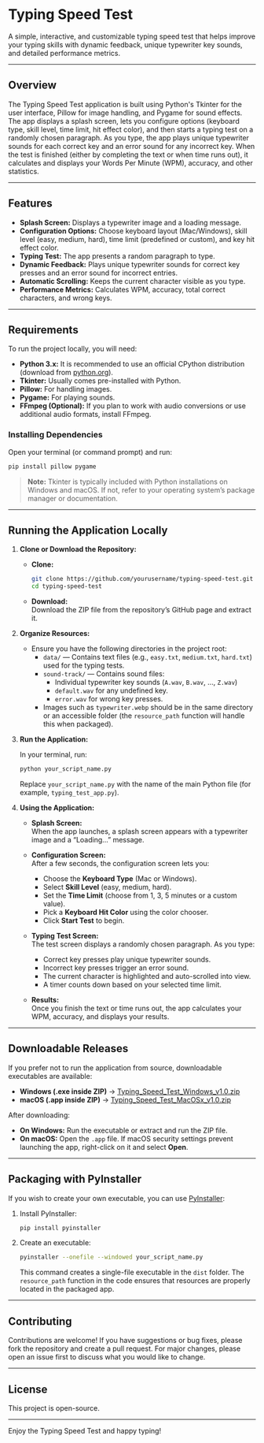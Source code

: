 # Typing Speed Test

A simple, interactive, and customizable typing speed test that helps improve your typing skills with dynamic feedback, unique typewriter key sounds, and detailed performance metrics.

---

## Overview

The Typing Speed Test application is built using Python's Tkinter for the user interface, Pillow for image handling, and Pygame for sound effects. The app displays a splash screen, lets you configure options (keyboard type, skill level, time limit, hit effect color), and then starts a typing test on a randomly chosen paragraph. As you type, the app plays unique typewriter sounds for each correct key and an error sound for any incorrect key. When the test is finished (either by completing the text or when time runs out), it calculates and displays your Words Per Minute (WPM), accuracy, and other statistics.

---

## Features

- **Splash Screen:** Displays a typewriter image and a loading message.
- **Configuration Options:** Choose keyboard layout (Mac/Windows), skill level (easy, medium, hard), time limit (predefined or custom), and key hit effect color.
- **Typing Test:** The app presents a random paragraph to type.
- **Dynamic Feedback:** Plays unique typewriter sounds for correct key presses and an error sound for incorrect entries.
- **Automatic Scrolling:** Keeps the current character visible as you type.
- **Performance Metrics:** Calculates WPM, accuracy, total correct characters, and wrong keys.

---

## Requirements

To run the project locally, you will need:

- **Python 3.x:** It is recommended to use an official CPython distribution (download from [python.org](https://www.python.org/downloads/)).
- **Tkinter:** Usually comes pre-installed with Python.
- **Pillow:** For handling images.
- **Pygame:** For playing sounds.
- **FFmpeg (Optional):** If you plan to work with audio conversions or use additional audio formats, install FFmpeg.

### Installing Dependencies

Open your terminal (or command prompt) and run:

```bash
pip install pillow pygame
```

> **Note:** Tkinter is typically included with Python installations on Windows and macOS. If not, refer to your operating system’s package manager or documentation.

---

## Running the Application Locally

1. **Clone or Download the Repository:**
   - **Clone:**  
     ```bash
     git clone https://github.com/yourusername/typing-speed-test.git
     cd typing-speed-test
     ```
   - **Download:**  
     Download the ZIP file from the repository’s GitHub page and extract it.

2. **Organize Resources:**
   - Ensure you have the following directories in the project root:
     - `data/` — Contains text files (e.g., `easy.txt`, `medium.txt`, `hard.txt`) used for the typing tests.
     - `sound-track/` — Contains sound files:
       - Individual typewriter key sounds (`A.wav`, `B.wav`, …, `Z.wav`)
       - `default.wav` for any undefined key.
       - `error.wav` for wrong key presses.
     - Images such as `typewriter.webp` should be in the same directory or an accessible folder (the `resource_path` function will handle this when packaged).

3. **Run the Application:**

   In your terminal, run:

   ```bash
   python your_script_name.py
   ```

   Replace `your_script_name.py` with the name of the main Python file (for example, `typing_test_app.py`).

4. **Using the Application:**

   - **Splash Screen:**  
     When the app launches, a splash screen appears with a typewriter image and a “Loading...” message.
   
   - **Configuration Screen:**  
     After a few seconds, the configuration screen lets you:
     - Choose the **Keyboard Type** (Mac or Windows).
     - Select **Skill Level** (easy, medium, hard).
     - Set the **Time Limit** (choose from 1, 3, 5 minutes or a custom value).
     - Pick a **Keyboard Hit Color** using the color chooser.
     - Click **Start Test** to begin.
   
   - **Typing Test Screen:**  
     The test screen displays a randomly chosen paragraph. As you type:
     - Correct key presses play unique typewriter sounds.
     - Incorrect key presses trigger an error sound.
     - The current character is highlighted and auto-scrolled into view.
     - A timer counts down based on your selected time limit.
   
   - **Results:**  
     Once you finish the text or time runs out, the app calculates your WPM, accuracy, and displays your results.

---

## Downloadable Releases

If you prefer not to run the application from source, downloadable executables are available:

- **Windows (.exe inside ZIP)** → [Typing_Speed_Test_Windows_v1.0.zip](https://github.com/rajrishi-06/Typing-Speed-Test/releases/download/v1.0.0/Typing_Speed_Test_Windows_v1.0.zip)
- **macOS (.app inside ZIP)** → [Typing_Speed_Test_MacOSx_v1.0.zip](https://github.com/rajrishi-06/Typing-Speed-Test/releases/download/v1.0.0/Typing_Speed_Test_MacOSx_v1.0.zip)

After downloading:


- **On Windows:** Run the executable or extract and run the ZIP file.
- **On macOS:** Open the `.app` file. If macOS security settings prevent launching the app, right-click on it and select **Open**.

---

## Packaging with PyInstaller

If you wish to create your own executable, you can use [PyInstaller](https://www.pyinstaller.org/):

1. Install PyInstaller:
   ```bash
   pip install pyinstaller
   ```

2. Create an executable:
   ```bash
   pyinstaller --onefile --windowed your_script_name.py
   ```

   This command creates a single-file executable in the `dist` folder. The `resource_path` function in the code ensures that resources are properly located in the packaged app.

---

## Contributing

Contributions are welcome! If you have suggestions or bug fixes, please fork the repository and create a pull request. For major changes, please open an issue first to discuss what you would like to change.

---

## License

This project is open-source.

---

Enjoy the Typing Speed Test and happy typing!
